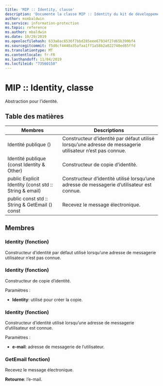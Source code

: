 ```yaml
---
title: 'MIP :: Identity, classe'
description: 'Documente la classe MIP :: Identity du kit de développement logiciel (SDK) Microsoft Information Protection (MIP).'
author: msmbaldwin
ms.service: information-protection
ms.topic: reference
ms.author: mbaldwin
ms.date: 10/29/2019
ms.openlocfilehash: 633a0ac8536f7bbd285eee67934f27d65b399bf4
ms.sourcegitcommit: f5d8cf4440a35afaa1ff1a58b2a022740ed85ffd
ms.translationtype: MT
ms.contentlocale: fr-FR
ms.lasthandoff: 11/04/2019
ms.locfileid: "73560158"
---
```

# <a name="class-mipidentity"></a>MIP :: Identity, classe 
Abstraction pour l’identité.
  
## <a name="summary"></a>Table des matières
 Membres                        | Descriptions                                
--------------------------------|---------------------------------------------
Identité publique ()  |  Constructeur d’identité par défaut utilisé lorsqu’une adresse de messagerie utilisateur n’est pas connue.
Identité publique (const Identity & Other)  |  Constructeur de copie d’identité.
public Explicit Identity (const std :: String & email)  |  Constructeur d’identité utilisé lorsqu’une adresse de messagerie d’utilisateur est connue.
public const std :: String & GetEmail () const  |  Recevez le message électronique.
  
## <a name="members"></a>Membres
  
### <a name="identity-function"></a>Identity (fonction)
Constructeur d’identité par défaut utilisé lorsqu’une adresse de messagerie utilisateur n’est pas connue.
  
### <a name="identity-function"></a>Identity (fonction)
Constructeur de copie d’identité.

Paramètres :  
* **Identity**: utilisé pour créer la copie.


  
### <a name="identity-function"></a>Identity (fonction)
Constructeur d’identité utilisé lorsqu’une adresse de messagerie d’utilisateur est connue.

Paramètres :  
* **e-mail**: adresse de messagerie de l’utilisateur.


  
### <a name="getemail-function"></a>GetEmail fonction)
Recevez le message électronique.

  
**Retourne**: l’e-mail.